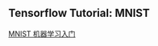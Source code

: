 ## Tensorflow Tutorial: MNIST

[MNIST 机器学习入门](http://wiki.jikexueyuan.com/project/tensorflow-zh/tutorials/mnist_beginners.html)

